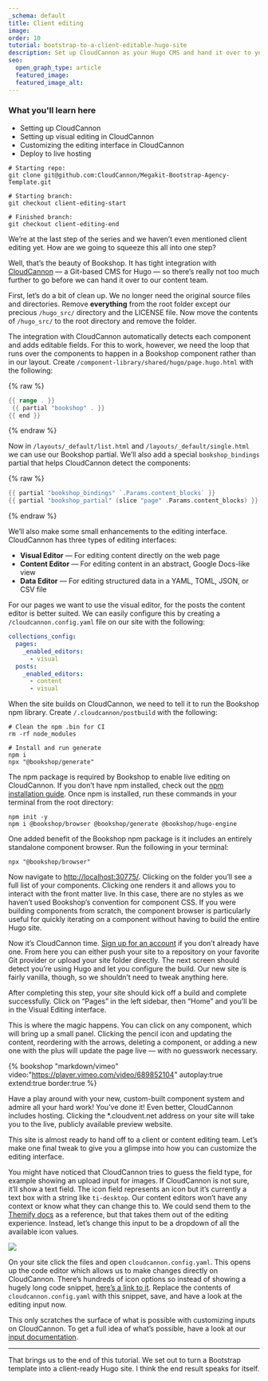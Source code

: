 ```yaml
---
_schema: default
title: Client editing
image:
order: 10
tutorial: bootstrap-to-a-client-editable-hugo-site
description: Set up CloudCannon as your Hugo CMS and hand it over to your content team.
seo:
  open_graph_type: article
  featured_image:
  featured_image_alt:
---
```

### What you'll learn here

* Setting up CloudCannon
* Setting up visual editing in CloudCannon
* Customizing the editing interface in CloudCannon
* Deploy to live hosting

```shell
# Starting repo:
git clone git@github.com:CloudCannon/Megakit-Bootstrap-Agency-Template.git

# Starting branch:
git checkout client-editing-start

# Finished branch:
git checkout client-editing-end
```

We’re at the last step of the series and we haven’t even mentioned client editing yet. How are we going to squeeze this all into one step?

Well, that’s the beauty of Bookshop. It has tight integration with [CloudCannon](https://cloudcannon.com/)&nbsp;— a Git-based CMS for Hugo — so there’s really not too much further to go before we can hand it over to our content team.

First, let’s do a bit of clean up. We no longer need the original source files and directories. Remove **everything** from the root folder except our precious `/hugo_src/` directory and the LICENSE file. Now move the contents of `/hugo_src/` to the root directory and remove the folder.

The integration with CloudCannon automatically detects each component and adds editable fields. For this to work, however, we need the loop that runs over the components to happen in a Bookshop component rather than in our layout. Create `/component-library/shared/hugo/page.hugo.html` with the following:

{% raw %}
 ```go
{{ range . }}
  {{ partial "bookshop" . }}
{{ end }}
```
{% endraw %}

Now in `/layouts/_default/list.html` and `/layouts/_default/single.html` we can use our Bookshop partial. We’ll also add a special `bookshop_bindings` partial that helps CloudCannon detect the components:

{% raw %}
 ```go
{{ partial "bookshop_bindings" `.Params.content_blocks` }}
{{ partial "bookshop_partial" (slice "page" .Params.content_blocks) }}
```
{% endraw %}

We’ll also make some small enhancements to the editing interface. CloudCannon has three types of editing interfaces:

* **Visual Editor** — For editing content directly on the web page
* **Content Editor** — For editing content in an abstract, Google Docs-like view
* **Data Editor** — For editing structured data in a YAML, TOML, JSON, or CSV file

For our pages we want to use the visual editor, for the posts the content editor is better suited. We can easily configure this by creating a `/cloudcannon.config.yaml` file on our site with the following:

```yaml
collections_config:
  pages:
    _enabled_editors:
      - visual
  posts:
    _enabled_editors:
      - content
      - visual
```

When the site builds on CloudCannon, we need to tell it to run the Bookshop npm library. Create `/.cloudcannon/postbuild` with the following:

```shell
# Clean the npm .bin for CI
rm -rf node_modules

# Install and run generate
npm i
npx "@bookshop/generate"
```

The npm package is required by Bookshop to enable live editing on CloudCannon. If you don’t have npm installed, check out the [npm installation guide](https://docs.npmjs.com/downloading-and-installing-node-js-and-npm). Once npm is installed, run these commands in your terminal from the root directory:

```shell
npm init -y
npm i @bookshop/browser @bookshop/generate @bookshop/hugo-engine
```

One added benefit of the Bookshop npm package is it includes an entirely standalone component browser. Run the following in your terminal:

```shell
npx "@bookshop/browser"
```

Now navigate to [http://localhost:30775/](http://localhost:30775/). Clicking on the folder you’ll see a full list of your components. Clicking one renders it and allows you to interact with the front matter live. In this case, there are no styles as we haven’t used Bookshop’s convention for component CSS. If you were building components from scratch, the component browser is particularly useful for quickly iterating on a component without having to build the entire Hugo site.

Now it’s CloudCannon time. [Sign up for an account](https://app.cloudcannon.com/register?trial=cc_standard) if you don’t already have one. From here you can either push your site to a repository on your favorite Git provider or upload your site folder directly. The next screen should detect you’re using Hugo and let you configure the build. Our new site is fairly vanilla, though, so we shouldn’t need to tweak anything here.

After completing this step, your site should kick off a build and complete successfully. Click on “Pages” in the left sidebar, then “Home” and you’ll be in the Visual Editing interface.

This is where the magic happens. You can click on any component, which will bring up a small panel. Clicking the pencil icon and updating the content, reordering with the arrows, deleting a component, or adding a new one with the plus will update the page live — with no guesswork necessary.

{% bookshop "markdown/vimeo" video:"https://player.vimeo.com/video/689852104" autoplay:true extend:true border:true %}

Have a play around with your new, custom-built component system and admire all your hard work! You’ve done it! Even better, CloudCannon includes hosting. Clicking the \*.cloudvent.net address on your site will take you to the live, publicly available preview website.

This site is almost ready to hand off to a client or content editing team. Let’s make one final tweak to give you a glimpse into how you can customize the editing interface.

You might have noticed that CloudCannon tries to guess the field type, for example showing an upload input for images. If CloudCannon is not sure, it’ll show a text field. The icon field represents an icon but it’s currently a text box with a string like `ti-desktop`. Our content editors won’t have any context or know what they can change this to. We could send them to the [Themify docs](https://themify.me/themify-icons) as a reference, but that takes them out of the editing experience. Instead, let’s change this input to be a dropdown of all the available icon values.

![](https://cc-dam.imgix.net/blog/cloudcannon-file-interface_eedvjj.jpg)

On your site click the files and open `cloudcannon.config.yaml`. This opens up the code editor which allows us to make changes directly on CloudCannon. There’s hundreds of icon options so instead of showing a hugely long code snippet, [here’s a link to it](https://gist.github.com/mneumegen/8319cbc3805b007d0a1d5284ce716967). Replace the contents of `cloudcannon.config.yaml` with this snippet, save, and have a look at the editing input now.

This only scratches the surface of what is possible with customizing inputs on CloudCannon. To get a full idea of what’s possible, have a look at our [input documentation](https://cloudcannon.com/documentation/articles/how-to-choose-what-input-is-used-in-the-data-editor/?ssg=Hugo).

---

That brings us to the end of this tutorial. We set out to turn a Bootstrap template into a client-ready Hugo site. I think the end result speaks for itself.